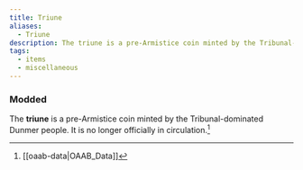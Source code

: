 ```yaml
---
title: Triune
aliases:
  - Triune
description: The triune is a pre-Armistice coin minted by the Tribunal-dominated Dunmer people.
tags:
  - items
  - miscellaneous
---
```

### Modded
The **triune** is a pre-Armistice coin minted by the Tribunal-dominated Dunmer people. It is no longer officially in circulation.[^1]

[^1]: [[oaab-data|OAAB_Data]]